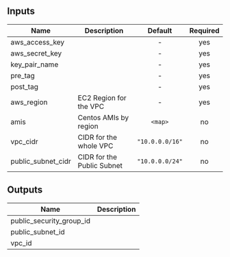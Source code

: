 
## Inputs

| Name | Description | Default | Required |
|------|-------------|:-----:|:-----:|
| aws_access_key |  | - | yes |
| aws_secret_key |  | - | yes |
| key_pair_name |  | - | yes |
| pre_tag |  | - | yes |
| post_tag |  | - | yes |
| aws_region | EC2 Region for the VPC | - | yes |
| amis | Centos AMIs by region | `<map>` | no |
| vpc_cidr | CIDR for the whole VPC | `"10.0.0.0/16"` | no |
| public_subnet_cidr | CIDR for the Public Subnet | `"10.0.0.0/24"` | no |

## Outputs

| Name | Description |
|------|-------------|
| public_security_group_id |  |
| public_subnet_id |  |
| vpc_id |  |

